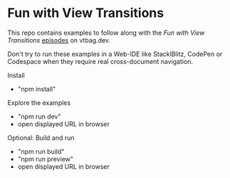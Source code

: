 # Fun with View Transitions

This repo contains examples to follow along with the _Fun with View Transitions_ [episodes](https://vtbag.dev/fwvt/welcome/) on vtbag.dev.

Don't try to run these examples in a Web-IDE like StacklBlitz, CodePen or Codespace when they require real cross-document navigation.

Install
  - "npm install"

Explore the examples
  - "npm run dev"
  - open displayed URL in browser

Optional: Build and run
  - "npm run build"
  - "npm run preview"
  - open displayed URL in browser
